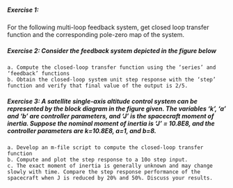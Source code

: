 ##### Exercise 1: 
For the following multi-loop feedback system, get closed loop transfer function and the corresponding pole-zero map of the system.


##### Exercise 2: Consider the feedback system depicted in the figure below 
    a. Compute the closed-loop transfer function using the ‘series’ and ‘feedback’ functions 
    b. Obtain the closed-loop system unit step response with the ‘step’ function and verify that final value of the output is 2/5.


##### Exercise  3:  A  satellite  single-axis  altitude  control  system  can  be  represented  by  the block diagram in the figure given. The variables ‘k’, ‘a’ and ‘b’ are controller parameters, and ‘J’ is the spacecraft moment of inertia. Suppose the nominal moment of inertia is ‘J’ = 10.8E8, and the controller parameters are k=10.8E8, a=1, and b=8.

    a. Develop an m-file script to compute the closed-loop transfer function  
    b. Compute and plot the step response to a 10o step input. 
    c. The exact moment of inertia is generally unknown and may change slowly with time. Compare the step response performance of the spacecraft when J is reduced by 20% and 50%. Discuss your results.




